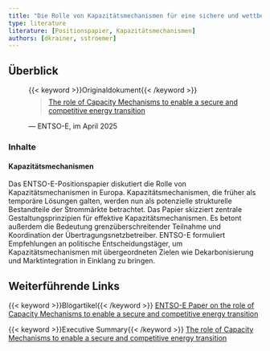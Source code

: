 ```yaml
---
title: "Die Rolle von Kapazitätsmechanismen für eine sichere und wettbewerbsfähige Energiewende"
type: literature
literature: [Positionspapier, Kapazitätsmechanismen]
authors: [dkrainer, sstroemer]
---
```


## Überblick

<figure>
    {{< keyword >}}Originaldokument{{< /keyword >}}
    <blockquote style="margin-top: 0.5em;">
        <a href="https://eepublicdownloads.blob.core.windows.net/public-cdn-container/clean-documents/Publications/Position%20papers%20and%20reports/2025/entso-e_pp_capacity_mechanisms_250415.pdf" target="_blank">
            The role of Capacity Mechanisms to enable a secure and competitive energy transition
        </a>
    </blockquote>
    <figcaption>— ENTSO-E, im April 2025</figcaption>
</figure>

### Inhalte

#### Kapazitätsmechanismen

Das ENTSO-E-Positionspapier diskutiert die Rolle von Kapazitätsmechanismen in Europa. Kapazitätsmechanismen, die früher als temporäre Lösungen galten, werden nun als potenzielle strukturelle Bestandteile der Strommärkte betrachtet. Das Papier skizziert zentrale Gestaltungsprinzipien für effektive Kapazitätsmechanismen. Es betont außerdem die Bedeutung grenzüberschreitender Teilnahme und Koordination der Übertragungsnetzbetreiber. ENTSO-E formuliert Empfehlungen an politische Entscheidungstäger, um Kapazitätsmechanismen mit übergeordneten Zielen wie Dekarbonisierung und Marktintegration in Einklang zu bringen.

## Weiterführende Links

{{< keyword >}}Blogartikel{{< /keyword >}} [ENTSO-E Paper on the role of Capacity Mechanisms to enable a secure and competitive energy transition](https://www.entsoe.eu/2025/04/16/entso-e-paper-on-the-role-of-capacity-mechanisms-to-enable-a-secure-and-competitive-energy-transition/)

{{< keyword >}}Executive Summary{{< /keyword >}} [The role of Capacity Mechanisms to enable a secure and competitive energy transition](https://eepublicdownloads.blob.core.windows.net/public-cdn-container/clean-documents/Publications/Position%20papers%20and%20reports/2025/entso-e_pp_capacity_mechanisms_2-pager_250415.pdf)
